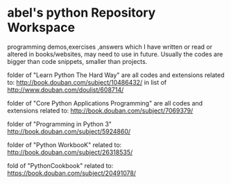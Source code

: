 # abel's python Repository Workspace
programming demos,exercises ,answers which I have written or read or altered in books/websites, may need to use in future.
Usually the codes are bigger than code snippets, smaller than projects.

folder of "Learn Python The Hard Way" are all codes and extensions related to:
http://book.douban.com/subject/10486432/ in list of 
http://www.douban.com/doulist/608714/

folder of "Core Python Applications Programming" are all codes and extensions related to:
http://book.douban.com/subject/7069379/ 

folder of "Programming in Python 3"
http://book.douban.com/subject/5924860/

folder of "Python WorkbooK" related to:
http://book.douban.com/subject/26318535/

fold of "PythonCookbook" related to:
https://book.douban.com/subject/20491078/
